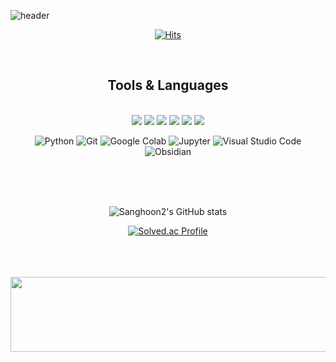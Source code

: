 ![header](https://capsule-render.vercel.app/api?type=waving&color=0:00FFFF,100:00BFFF&height=300&section=header&text=Shoon2&fontSize=90&animation=twinkling&fontColor=FFFFFF)

<div align=center>
 
[![Hits](https://hits.seeyoufarm.com/api/count/incr/badge.svg?url=https%3A%2F%2Fgithub.com%2FDawnnote&count_bg=%23A0D9FE&title_bg=%2348D6FE&icon=&icon_color=%23FFFFFF&title=hits&edge_flat=false)](https://hits.seeyoufarm.com)

<br/>
 
<!-- # 💪Skills -->
<h2>Tools & Languages </h2>
<br/>



<img src="https://img.shields.io/badge/java-%23ED8B00?style=flat&logo=openjdk&logoColor=white">
<img src="https://img.shields.io/badge/SpringBoot-6DB33F?style=flat&logo=springboot&logoColor=white"/>
<img src="https://img.shields.io/badge/Hibernate-59666C?style=flat&logo=hibernate&logoColor=white"/>
<img src="https://img.shields.io/badge/Redis-FF4438?style=flat&logo=redis&logoColor=white"/>
<img src="https://img.shields.io/badge/Kafka-231F20?style=flat&logo=apachekafka&logoColor=white"/>
<img src="https://img.shields.io/badge/Docker-2496ED?style=flat&logo=docker&logoColor=white"/>


![Python](https://img.shields.io/badge/Python-3776AB.svg?&style=flat&logo=Python&logoColor=white)
![Git](https://img.shields.io/badge/Git-F05032.svg?&style=flat&logo=Git&logoColor=white)
![Google Colab](https://img.shields.io/badge/Colab-F9AB00.svg?&style=flat&logo=googlecolab&logoColor=white)
![Jupyter](https://img.shields.io/badge/Jupyter-F37626.svg?&style=flat&logo=Jupyter&logoColor=white)
![Visual Studio Code](https://img.shields.io/badge/Visual%20Studio-007ACC.svg?&style=flat&logo=Visual%20Studio%20Code&logoColor=white)
![Obsidian](https://img.shields.io/badge/Obsidian-483699.svg?&style=flat&logo=Obsidian&logoColor=white)

<br/>
<br/>
<br/>
 
![Sanghoon2's GitHub stats](https://github-readme-stats.vercel.app/api?username=Dawnnote&show_icons=true&theme=transparent)

[![Solved.ac Profile](http://mazassumnida.wtf/api/v2/generate_badge?boj=lshoon7454)](https://solved.ac/lshoon7454/)

<br/>
<br/>
<br/>

<a href="https://github.com/devxb/gitanimals">
  <img src="https://render.gitanimals.org/lines/{Dawnnote}?pet-id=601281215374779288" width="1000" height="120"/>
</a>




